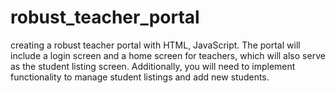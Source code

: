 # robust_teacher_portal
creating a robust teacher portal with HTML, JavaScript. The portal will include a login screen and a home screen for teachers, which will also serve as the student listing screen. Additionally, you will need to implement functionality to manage student listings and add new students.
